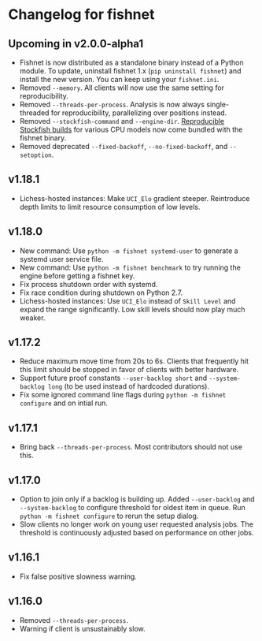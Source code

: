 Changelog for fishnet
=====================

Upcoming in v2.0.0-alpha1
-------------------------

* Fishnet is now distributed as a standalone binary instead of a Python module.
  To update, uninstall fishnet 1.x (`pip uninstall fishnet`) and install the
  new version. You can keep using your `fishnet.ini`.
* Removed `--memory`. All clients will now use the same setting for
  reproducibility.
* Removed `--threads-per-process`. Analysis is now always single-threaded for
  reproducibility, parallelizing over positions instead.
* Removed `--stockfish-command` and `--engine-dir`.
  [Reproducible Stockfish builds](https://github.com/niklasf/fishnet-assets)
  for various CPU models now come bundled with the fishnet binary.
* Removed deprecated `--fixed-backoff`, `--no-fixed-backoff`,
  and `--setoption`.

v1.18.1
-------

* Lichess-hosted instances: Make `UCI_Elo` gradient steeper. Reintroduce depth
  limits to limit resource consumption of low levels.

v1.18.0
-------

* New command: Use `python -m fishnet systemd-user` to generate a systemd user
  service file.
* New command: Use `python -m fishnet benchmark` to try running the engine
  before getting a fishnet key.
* Fix process shutdown order with systemd.
* Fix race condition during shutdown on Python 2.7.
* Lichess-hosted instances: Use `UCI_Elo` instead of `Skill Level` and expand
  the range significantly. Low skill levels should now play much weaker.

v1.17.2
-------

* Reduce maximum move time from 20s to 6s. Clients that frequently hit this
  limit should be stopped in favor of clients with better hardware.
* Support future proof constants `--user-backlog short` and
  `--system-backlog long` (to be used instead of hardcoded durations).
* Fix some ignored command line flags during `python -m fishnet configure`
  and on intial run.

v1.17.1
-------

* Bring back `--threads-per-process`. Most contributors should not use this.

v1.17.0
-------

* Option to join only if a backlog is building up. Added `--user-backlog`
  and `--system-backlog` to configure threshold for oldest item in queue.
  Run `python -m fishnet configure` to rerun the setup dialog.
* Slow clients no longer work on young user requested analysis jobs. The
  threshold is continuously adjusted based on performance on other jobs.

v1.16.1
-------

* Fix false positive slowness warning.

v1.16.0
-------

* Removed `--threads-per-process`.
* Warning if client is unsustainably slow.
